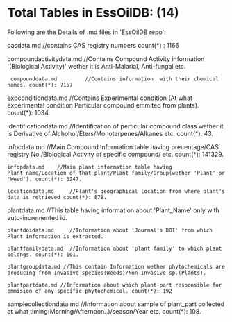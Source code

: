 # Total Tables in EssOilDB: (14)


   Following are the Details of .md files in 'EssOilDB repo':
     
   casdata.md          //contains CAS registry numbers   count(*) : 1166

   compoundactivitydata.md   //Contains Compound Activity information '(Biological Activity)' wether it is Anti-Malarial, Anti-fungal etc.
  
	 compounddata.md 	     //Contains information  with their chemical names. count(*): 7157

  expconditiondata.md    //Contains Experimental condition (At what experimental condition Particular compound emmited from plants). count(*): 1034.

  identificationdata.md   //Identification of perticular compound class wether it is Derivative of Alchohol/Eters/Monoterpenes/Alkanes etc.  count(*): 43.	

  infocdata.md   //Main Compound Information table having precentage/CAS registry No./Biological Activity of specific compound/ etc. count(*): 141329.
  
	infopdata.md    //Main plant information table having Plant_name/Location of that plant/Plant_family/Group(wether 'Plant' or 'Weed'). count(*): 3247.
  
	locationdata.md 	//Plant's geographical location from where plant's data is retrieved count(*): 878.

  plantdata.md  	//This table having information about 'Plant_Name' only with auto-incremented id. 
  
	plantdoidata.md 	//Information about 'Journal's DOI' from which Plant information is extracted.
  
	plantfamilydata.md 	//Information about 'plant family' to which plant belongs. count(*): 101.

	plantgroupdata.md //This contain Information wether phytochemicals are producing from Invasive species(Weeds)/Non-Invasive sp.(Plants).	
  
	plantpartdata.md //Information about which plant-part responsible for emmision of any specific phytochemical. count(*): 192
  
  samplecollectiondata.md   //Information about sample of plant_part collected at what timing(Morning/Afternoon..)/season/Year etc. count(*): 108.

